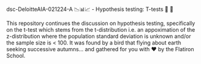 dsc-DeloitteAIA-021224-A 📉📊📈 -  Hypothesis testing: T-tests 🍵 📝

This repository continues the discussion on hypothesis testing, specifically on the t-test which stems from the t-distribution i.e. an appoximation of the z-distribution where the population standard deviation is unknown and/or the sample size is < 100. It was found by a bird that flying about earth seeking successive autumns... and gathered for you with ❤️ by the Flatiron School.
